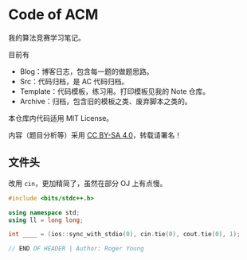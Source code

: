 # Code of ACM

我的算法竞赛学习笔记。

目前有

- Blog：博客日志，包含每一题的做题思路。
- Src：代码归档，是 AC 代码归档。
- Template：代码模板，练习用。打印模板见我的 Note 仓库。
- Archive：归档，包含旧的模板之类、废弃脚本之类的。

本仓库内代码适用 MIT License。

内容（题目分析等）采用 [CC BY-SA 4.0](https://creativecommons.org/licenses/by-sa/4.0/deed.zh)，转载请署名！

## 文件头

改用 `cin`，更加精简了，虽然在部分 OJ 上有点慢。

```cpp
#include <bits/stdc++.h>

using namespace std;
using ll = long long;

int ____ = (ios::sync_with_stdio(0), cin.tie(0), cout.tie(0), 1);

// END OF HEADER | Author: Roger Young
```
